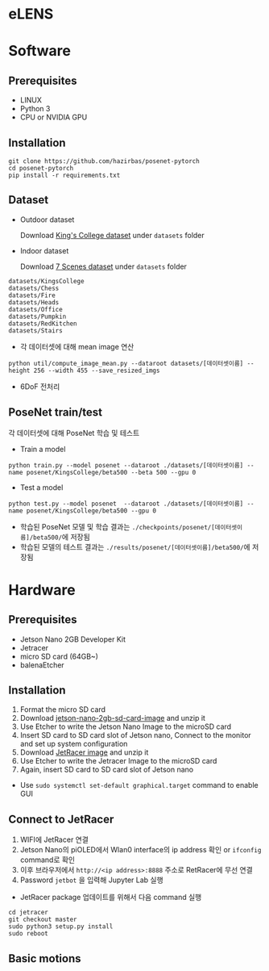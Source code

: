 # eLENS

# Software

## Prerequisites
* LINUX
* Python 3
* CPU or NVIDIA GPU

## Installation
```
git clone https://github.com/hazirbas/posenet-pytorch
cd posenet-pytorch
pip install -r requirements.txt
```

## Dataset
* Outdoor dataset

  Download [King's College dataset](https://www.repository.cam.ac.uk/handle/1810/251342) under `datasets` folder
  
* Indoor dataset

  Download [7 Scenes dataset](https://www.microsoft.com/en-us/research/project/rgb-d-dataset-7-scenes/) under `datasets` folder

```
datasets/KingsCollege
datasets/Chess
datasets/Fire
datasets/Heads
datasets/Office
datasets/Pumpkin
datasets/RedKitchen
datasets/Stairs
```

* 각 데이터셋에 대해 mean image 연산

```
python util/compute_image_mean.py --dataroot datasets/[데이터셋이름] --height 256 --width 455 --save_resized_imgs
```

* 6DoF 전처리


## PoseNet train/test

각 데이터셋에 대해 PoseNet 학습 및 테스트

* Train a model
```
python train.py --model posenet --dataroot ./datasets/[데이터셋이름] --name posenet/KingsCollege/beta500 --beta 500 --gpu 0
```

* Test a model
```
python test.py --model posenet  --dataroot ./datasets/[데이터셋이름] --name posenet/KingsCollege/beta500 --gpu 0
```

* 학습된 PoseNet 모델 및 학습 결과는 `./checkpoints/posenet/[데이터셋이름]/beta500/`에 저장됨
* 학습된 모델의 테스트 결과는 `./results/posenet/[데이터셋이름]/beta500/`에 저장됨


# Hardware

## Prerequisites
* Jetson Nano 2GB Developer Kit
* Jetracer
* micro SD card (64GB~)
* balenaEtcher

## Installation

1. Format the micro SD card
2. Download [jetson-nano-2gb-sd-card-image](https://developer.nvidia.com/jetson-nano-2gb-sd-card-image) and unzip it
3. Use Etcher to write the Jetson Nano Image to the microSD card
4. Insert SD card to SD card slot of Jetson nano, Connect to the monitor and set up system configuration
5. Download [JetRacer image](https://drive.google.com/file/d/1YtnjQ77w1B9REzy1JgLJbVSs2K3ocAEr/view?usp=sharing) and unzip it
6. Use Etcher to write the Jetracer Image to the microSD card
7. Again, insert SD card to SD card slot of Jetson nano

* Use `sudo systemctl set-default graphical.target` command to enable GUI

## Connect to JetRacer

1. WIFI에 JetRacer 연결
2. Jetson Nano의 piOLED에서 Wlan0 interface의 ip address 확인 or `ifconfig` command로 확인
3. 이후 브라우저에서 `http://<ip address>:8888` 주소로 RetRacer에 무선 연결
4. Password `jetbot` 을 입력해 Jupyter Lab 실행

* JetRacer package 업데이트를 위해서 다음 command 실행
```
cd jetracer
git checkout master
sudo python3 setup.py install
sudo reboot
```

## Basic motions


